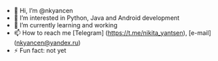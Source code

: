 - 👋 Hi, I’m @nkyancen
- 👀 I’m interested in Python, Java and Android development
- 🌱 I’m currently learning and working
- 📫 How to reach me [Telegram] (https://t.me/nikita_yantsen), [e-mail] (nkyancen@yandex.ru)
- ⚡ Fun fact: not yet

<!---
nkyancen/nkyancen is a ✨ special ✨ repository because its `README.md` (this file) appears on your GitHub profile.
You can click the Preview link to take a look at your changes.
--->
